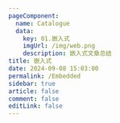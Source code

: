 ```yaml
---
pageComponent: 
  name: Catalogue
  data: 
    key: 01.嵌入式
    imgUrl: /img/web.png
    description: 嵌入式文章总结
title: 嵌入式
date: 2024-09-08 15:03:00
permalink: /Embedded
sidebar: true
article: false
comment: false
editLink: false
---
```


